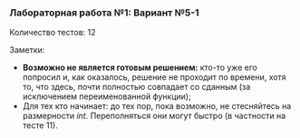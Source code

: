 ### Лабораторная работа №1: Вариант №5-1

Количество тестов: 12

Заметки:
* **Возможно не является готовым решением:** кто-то уже его попросил и,
  как оказалось, решение не проходит по времени, хотя то, что здесь,
  почти полностью совпадает со сданным (за исключением переименованной
  функции);
* Для тех кто начинает: до тех пор, пока возможно, не стесняйтесь на
  размерности *int*. Переполняться они могут быстро (в частности 
  на тесте 11).

